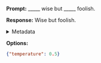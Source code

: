 **Prompt:**
_____ wise but _____ foolish.

**Response:**
Wise but foolish.

<details><summary>Metadata</summary>

- Duration: 585 ms
- Datetime: 2023-09-02T22:20:51.536096
- Model: gpt-3.5-turbo-0613

</details>

**Options:**
```json
{"temperature": 0.5}
```

